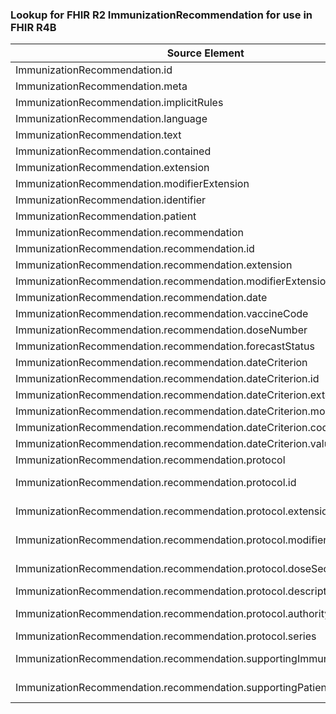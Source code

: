 ### Lookup for FHIR R2 ImmunizationRecommendation for use in FHIR R4B

| Source Element | Usage | Target |
| -------------- | ----- | ------ |
| ImmunizationRecommendation.id | UseElementSameName | ImmunizationRecommendation.id |
| ImmunizationRecommendation.meta | UseElementSameName | ImmunizationRecommendation.meta |
| ImmunizationRecommendation.implicitRules | UseElementSameName | ImmunizationRecommendation.implicitRules |
| ImmunizationRecommendation.language | UseElementSameName | ImmunizationRecommendation.language |
| ImmunizationRecommendation.text | UseElementSameName | ImmunizationRecommendation.text |
| ImmunizationRecommendation.contained | UseElementSameName | ImmunizationRecommendation.contained |
| ImmunizationRecommendation.extension | UseElementSameName | ImmunizationRecommendation.extension |
| ImmunizationRecommendation.modifierExtension | UseElementSameName | ImmunizationRecommendation.modifierExtension |
| ImmunizationRecommendation.identifier | UseElementSameName | ImmunizationRecommendation.identifier |
| ImmunizationRecommendation.patient | UseElementSameName | ImmunizationRecommendation.patient |
| ImmunizationRecommendation.recommendation | UseElementSameName | ImmunizationRecommendation.recommendation |
| ImmunizationRecommendation.recommendation.id | UseElementSameName | ImmunizationRecommendation.recommendation.id |
| ImmunizationRecommendation.recommendation.extension | UseElementSameName | ImmunizationRecommendation.recommendation.extension |
| ImmunizationRecommendation.recommendation.modifierExtension | UseElementSameName | ImmunizationRecommendation.recommendation.modifierExtension |
| ImmunizationRecommendation.recommendation.date | UseElementRenamed | ImmunizationRecommendation.date |
| ImmunizationRecommendation.recommendation.vaccineCode | UseElementSameName | ImmunizationRecommendation.recommendation.vaccineCode |
| ImmunizationRecommendation.recommendation.doseNumber | UseElementRenamed | ImmunizationRecommendation.recommendation.doseNumber[x] |
| ImmunizationRecommendation.recommendation.forecastStatus | UseElementSameName | ImmunizationRecommendation.recommendation.forecastStatus |
| ImmunizationRecommendation.recommendation.dateCriterion | UseElementSameName | ImmunizationRecommendation.recommendation.dateCriterion |
| ImmunizationRecommendation.recommendation.dateCriterion.id | UseElementSameName | ImmunizationRecommendation.recommendation.dateCriterion.id |
| ImmunizationRecommendation.recommendation.dateCriterion.extension | UseElementSameName | ImmunizationRecommendation.recommendation.dateCriterion.extension |
| ImmunizationRecommendation.recommendation.dateCriterion.modifierExtension | UseElementSameName | ImmunizationRecommendation.recommendation.dateCriterion.modifierExtension |
| ImmunizationRecommendation.recommendation.dateCriterion.code | UseElementSameName | ImmunizationRecommendation.recommendation.dateCriterion.code |
| ImmunizationRecommendation.recommendation.dateCriterion.value | UseElementSameName | ImmunizationRecommendation.recommendation.dateCriterion.value |
| ImmunizationRecommendation.recommendation.protocol | UseElementRenamed | ImmunizationRecommendation.recommendation |
| ImmunizationRecommendation.recommendation.protocol.id | UseExtension | http://hl7.org/fhir/1.0/StructureDefinition/extension-ImmunizationRecommendation.recommendation.protocol.id |
| ImmunizationRecommendation.recommendation.protocol.extension | UseExtension | http://hl7.org/fhir/1.0/StructureDefinition/extension-ImmunizationRecommendation.recommendation.protocol.extension |
| ImmunizationRecommendation.recommendation.protocol.modifierExtension | UseExtension | http://hl7.org/fhir/1.0/StructureDefinition/extension-ImmunizationRecommendation.recommendation.protocol.modifierExtension |
| ImmunizationRecommendation.recommendation.protocol.doseSequence | UseExtension | http://hl7.org/fhir/1.0/StructureDefinition/extension-ImmunizationRecommendation.recommendation.protocol.doseSequence |
| ImmunizationRecommendation.recommendation.protocol.description | UseElementRenamed | ImmunizationRecommendation.recommendation.description |
| ImmunizationRecommendation.recommendation.protocol.authority | UseExtension | http://hl7.org/fhir/1.0/StructureDefinition/extension-ImmunizationRecommendation.recommendation.protocol.authority |
| ImmunizationRecommendation.recommendation.protocol.series | UseElementRenamed | ImmunizationRecommendation.recommendation.series |
| ImmunizationRecommendation.recommendation.supportingImmunization | UseExtension | http://hl7.org/fhir/1.0/StructureDefinition/extension-ImmunizationRecommendation.recommendation.supportingImmunization |
| ImmunizationRecommendation.recommendation.supportingPatientInformation | UseExtension | http://hl7.org/fhir/1.0/StructureDefinition/extension-ImmunizationRecommendation.recommendation.supportingPatientInformation |
